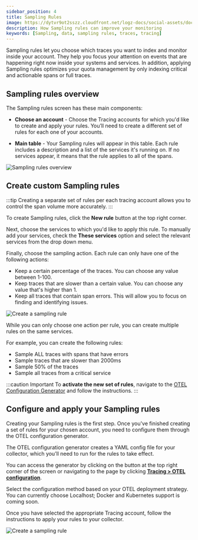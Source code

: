 ```yaml
---
sidebar_position: 4
title: Sampling Rules
image: https://dytvr9ot2sszz.cloudfront.net/logz-docs/social-assets/docs-social.jpg
description: How Sampling rules can improve your monitoring
keywords: [Sampling, data, sampling rules, traces, tracing]
---
```



Sampling rules let you choose which traces you want to index and monitor inside your account. They help you focus your attention on events that are happening right now inside your systems and services. In addition, applying Sampling rules optimizes your quota management by only indexing critical and actionable spans or full traces.



## Sampling rules overview

The Sampling rules screen has these main components:

* **Choose an account** - Choose the Tracing accounts for which you'd like to create and apply your rules. You’ll need to create a different set of rules for each one of your accounts.

* **Main table** - Your Sampling rules will appear in this table. Each rule includes a description and a list of the services it's running on. If no services appear, it means that the rule applies to all of the spans.


![Sampling rules overview](https://dytvr9ot2sszz.cloudfront.net/logz-docs/distributed-tracing/sampling-rules/sampling-rules.png)

## Create custom Sampling rules

:::tip
Creating a separate set of rules per each tracing account allows you to control the span volume more accurately.
:::

To create Sampling rules, click the **New rule** button at the top right corner.

Next, choose the services to which you'd like to apply this rule. To manually add your services, check the **These services** option and select the relevant services from the drop down menu.

Finally, choose the sampling action. Each rule can only have one of the following actions:

* Keep a certain percentage of the traces. You can choose any value between 1-100.
* Keep traces that are slower than a certain value. You can choose any value that's higher than 1.
* Keep all traces that contain span errors. This will allow you to focus on finding and identifying issues.

![Create a sampling rule](https://dytvr9ot2sszz.cloudfront.net/logz-docs/distributed-tracing/sampling-rules/create-a-rule.png)

While you can only choose one action per rule, you can create multiple rules on the same services.

For example, you can create the following rules:

* Sample ALL traces with spans that have errors
* Sample traces that are slower than 2000ms
* Sample 50% of the traces
* Sample all traces from a critical service


:::caution Important
To **activate the new set of rules**, navigate to the [OTEL Configuration Generator](https://app.logz.io/#/dashboard/settings/tracing-yaml-configuration/) and follow the instructions. 
:::

## Configure and apply your Sampling rules

Creating your Sampling rules is the first step. Once you've finished creating a set of rules for your chosen account, you need to configure them through the OTEL configuration generator. 

The OTEL configuration generator creates a YAML config file for your collector, which you’ll need to run for the rules to take effect.

You can access the generator by clicking on the button at the top right corner of the screen or navigating to the page by clicking **[Tracing > OTEL configuration](https://app.logz.io/#/dashboard/settings/tracing-yaml-configuration/)**.

Select the configuration method based on your OTEL deployment strategy. You can currently choose Localhost; Docker and Kubernetes support is coming soon.

Once you have selected the appropriate Tracing account, follow the instructions to apply your rules to your collector.

![Create a sampling rule](https://dytvr9ot2sszz.cloudfront.net/logz-docs/distributed-tracing/sampling-rules/otel-configuration-screen.png)